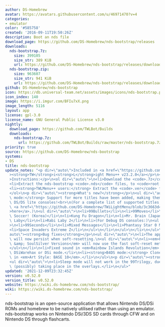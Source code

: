 ```yaml
---
author: DS-Homebrew
avatar: https://avatars.githubusercontent.com/u/46971470?v=4
categories:
- emulator
color: '#585758'
created: '2016-09-11T19:50:26Z'
description: Boot an nds file
download_page: https://github.com/DS-Homebrew/nds-bootstrap/releases
downloads:
  nds-bootstrap.7z:
    size: 399105
    size_str: 389 KiB
    url: https://github.com/DS-Homebrew/nds-bootstrap/releases/download/v0.52.0/nds-bootstrap.7z
  nds-bootstrap.zip:
    size: 963607
    size_str: 941 KiB
    url: https://github.com/DS-Homebrew/nds-bootstrap/releases/download/v0.52.0/nds-bootstrap.zip
github: DS-Homebrew/nds-bootstrap
icon: https://db.universal-team.net/assets/images/icons/nds-bootstrap.png
icon_index: 140
image: https://i.imgur.com/BFIu7xX.png
image_length: 5116
layout: app
license: gpl-3.0
license_name: GNU General Public License v3.0
nightly:
  download_page: https://github.com/TWLBot/Builds
  downloads:
    nds-bootstrap.7z:
      url: https://github.com/TWLBot/Builds/raw/master/nds-bootstrap.7z
priority: true
source: https://github.com/DS-Homebrew/nds-bootstrap
systems:
- DS
title: nds-bootstrap
update_notes: "<p dir=\"auto\">Included in <a href=\"https://github.com/DS-Homebrew/TWiLightMenu/releases/tag/v23.2.0\"\
  ><strong>TW</strong>i<strong>L</strong>ight Menu++ v23.2.0</a></p>\n<p dir=\"auto\"\
  >Instructions:</p>\n<ol dir=\"auto\">\n<li>Download the <code>.7z</code> file.</li>\n\
  <li>Extract the nds-bootstrap <code>.nds</code> files, to <code>root:/_nds</code>.</li>\n\
  <li><strong>TWLMenu++ users:</strong> Extract the <code>.ver</code> file to <code>root:/_nds/TWiLightMenu</code>.</li>\n\
  </ol>\n<p dir=\"auto\"><strong>What's new?</strong></p>\n<ul dir=\"auto\">\n<li><strong>B4DS\
  \ mode:</strong> Support for more titles have been added, making them playable on\
  \ DS/DS lite consoles!<br>\n(For a complete list of supported titles, see this list\
  \ <a href=\"https://github.com/DS-Homebrew/TWiLightMenu/blob/3c3663d499b22effe92a5c3304836a8a9def549e/universal/include/incompatibleGameMap.h#L49\"\
  >here</a>.)\n<ul dir=\"auto\">\n<li>99Bullets</li>\n<li>99Moves</li>\n<li>ARC Style:\
  \ Soccer! (Korea)</li>\n<li>Kung Fu Dragon</li>\n<li>Mr. Brain (Japan)</li>\n<li>Rabi\
  \ Laby</li>\n<li>Rabi Laby 2</li>\n<li>(For Debug DS consoles:)\n<ul dir=\"auto\"\
  >\n<li>99Seconds</li>\n<li>Mixed Messages</li>\n<li>Phantasy Star 0 Mini</li>\n\
  <li>Space Invaders Extreme Z</li>\n</ul>\n</li>\n</ul>\n</li>\n</ul>\n<p dir=\"\
  auto\"><strong>Bug fixes</strong></p>\n<ul dir=\"auto\">\n<li>The applied AP-fix\
  \ will now persist when soft-resetting.\n<ul dir=\"auto\">\n<li><em>Pok\xE9mon HeartGold\
  \ &amp; SoulSilver Versions</em> will now use the fast soft-reset method again.</li>\n\
  </ul>\n</li>\n<li>Fixed sound in <em>Rainbow Islands Revolution</em> when using\
  \ DSiWarehax or DSi mode.</li>\n<li><strong>B4DS mode:</strong> Cloneboot now works\
  \ in <em>Art Style: BASE 10</em>.</li>\n</ul>\n<p dir=\"auto\"><strong>Known bug</strong></p>\n\
  <ul dir=\"auto\">\n<li>Sleep mode will not work in the 99Trilogy, due to their code\
  \ (possibly) taking place in the overlays.</li>\n</ul>"
updated: '2021-12-09T23:32:45Z'
version: v0.52.0
version_title: v0.52.0
website: https://wiki.ds-homebrew.com/nds-bootstrap/
wiki: https://wiki.ds-homebrew.com/nds-bootstrap/
---
```

nds-bootstrap is an open-source application that allows Nintendo DS/DSi ROMs and homebrew to be natively utilised rather than using an emulator. nds-bootstrap works on Nintendo DSi/3DS SD cards through CFW and on Nintendo DS through flashcarts.